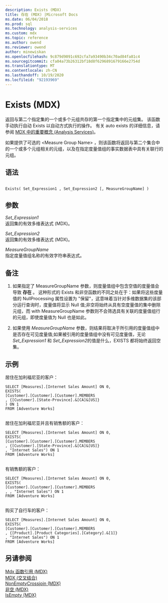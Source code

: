 ```yaml
---
description: Exists (MDX)
title: 存在 (MDX) |Microsoft Docs
ms.date: 06/04/2018
ms.prod: sql
ms.technology: analysis-services
ms.custom: mdx
ms.topic: reference
ms.author: owend
ms.reviewer: owend
author: minewiskan
ms.openlocfilehash: 9c879d9091c692cfa7a93490b34c70ad84fa81c4
ms.sourcegitcommit: cfa04a73b26312bf18d8f6296891679166e2754d
ms.translationtype: MT
ms.contentlocale: zh-CN
ms.lasthandoff: 10/19/2020
ms.locfileid: "92193969"
---
```

# <a name="exists-mdx"></a>Exists (MDX)


  返回与第二个指定集的一个或多个元组共存的第一个指定集中的元组集。 该函数手动执行自动 Exists 以自动方式执行的操作。 有关 auto exists 的详细信息，请参阅 [MDX 中的重要概念 &#40;Analysis Services&#41;](/analysis-services/multidimensional-models/mdx/key-concepts-in-mdx-analysis-services)。  
  
 如果提供了可选的 \<Measure Group Name> ，则该函数将返回与第二个集合中的一个或多个元组相关的元组，以及在指定度量值组的事实数据表中具有关联行的元组。  
  
## <a name="syntax"></a>语法  
  
```  
  
Exists( Set_Expression1 , Set_Expression2 [, MeasureGroupName] )  
```  
  
## <a name="arguments"></a>参数  
 *Set_Expression1*  
 返回集的有效多维表达式 (MDX)。  
  
 *Set_Expression2*  
 返回集的有效多维表达式 (MDX)。  
  
 *MeasureGroupName*  
 指定度量值组名称的有效字符串表达式。  
  
## <a name="remarks"></a>备注  
  
1.  如果指定了 MeasureGroupName 参数，则度量值组中包含空值的度量值会导致 **存在** 。 这种形式的 Exists 和非空函数的不同之处在于：如果将这些度量值的 NullProcessing 属性设置为 "保留"，这意味着当针对多维数据集的该部分运行查询时，度量值将显示 Null 值;非空将始终从具有空度量值的集中删除元组，而 with MeasureGroupName 参数则不会筛选具有关联的度量值组行的元组，即使度量值为 Null 也是如此。  
  
2.  如果使用 *MeasureGroupName* 参数，则结果将取决于所引用的度量值组中是否存在可见度量值;如果被引用的度量值组中没有可见度量值，无论 *Set_Expression1* 和 *Set_Expression2*的值是什么，EXISTS 都将始终返回空集。  
  
## <a name="examples"></a>示例  
 居住在加利福尼亚的客户：  
  
```  
SELECT [Measures].[Internet Sales Amount] ON 0,  
EXISTS(  
[Customer].[Customer].[Customer].MEMBERS  
, {[Customer].[State-Province].&[CA]&[US]}  
) ON 1   
FROM [Adventure Works]  
  
```  
  
 居住在加利福尼亚并且有销售额的客户：  
  
```  
SELECT [Measures].[Internet Sales Amount] ON 0,  
EXISTS(  
[Customer].[Customer].[Customer].MEMBERS  
, {[Customer].[State-Province].&[CA]&[US]}  
, "Internet Sales") ON 1   
FROM [Adventure Works]  
  
```  
  
 有销售额的客户：  
  
```  
SELECT [Measures].[Internet Sales Amount] ON 0,  
EXISTS(  
[Customer].[Customer].[Customer].MEMBERS  
, , "Internet Sales") ON 1   
FROM [Adventure Works]  
  
```  
  
 购买了自行车的客户：  
  
```  
SELECT [Measures].[Internet Sales Amount] ON 0,  
EXISTS(  
[Customer].[Customer].[Customer].MEMBERS  
, {[Product].[Product Categories].[Category].&[1]}  
, "Internet Sales") ON 1   
FROM [Adventure Works]  
```  
  
## <a name="see-also"></a>另请参阅  
 [Mdx 函数引用 &#40;MDX&#41;](../mdx/mdx-function-reference-mdx.md)   
 [MDX &#40;交叉结合&#41;](../mdx/crossjoin-mdx.md)   
 [NonEmptyCrossjoin &#40;MDX&#41;](../mdx/nonemptycrossjoin-mdx.md)   
 [非空 &#40;MDX&#41;](../mdx/nonempty-mdx.md)   
 [IsEmpty &#40;MDX&#41;](../mdx/isempty-mdx.md)  
  
